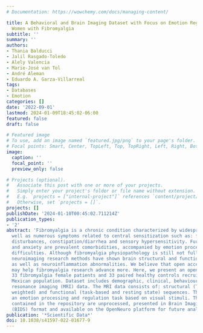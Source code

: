 ```yaml
---
# Documentation: https://wowchemy.com/docs/managing-content/

title: A Behavioral and Brain Imaging Dataset with Focus on Emotion Regulation of
  Women with Fibromyalgia
subtitle: ''
summary: ''
authors:
- Thania Balducci
- Jalil Rasgado-Toledo
- Alely Valencia
- Marie-José van Tol
- André Aleman
- Eduardo A. Garza-Villarreal
tags:
- Databases
- Emotion
categories: []
date: '2022-09-01'
lastmod: 2024-01-09T18:45:02-06:00
featured: false
draft: false

# Featured image
# To use, add an image named `featured.jpg/png` to your page's folder.
# Focal points: Smart, Center, TopLeft, Top, TopRight, Left, Right, BottomLeft, Bottom, BottomRight.
image:
  caption: ''
  focal_point: ''
  preview_only: false

# Projects (optional).
#   Associate this post with one or more of your projects.
#   Simply enter your project's folder or file name without extension.
#   E.g. `projects = ["internal-project"]` references `content/project/deep-learning/index.md`.
#   Otherwise, set `projects = []`.
projects: []
publishDate: '2024-01-10T00:45:02.711214Z'
publication_types:
- '2'
abstract: 'Fibromyalgia is a chronic condition characterized by widespread pain, as
  well as numerous symptoms related to central sensitization such as: fatigue, cognitive
  disturbances, constipation/diarrhea and sensory hypersensitivity. Furthermore, depression
  and anxiety are prevalent comorbidities, accompanied by emotion processing and regulation
  difficulties. Although fibromyalgia physiopathology is still not fully understood,
  neuroimaging research methods have shown brain structural and functional alterations
  as well as neuroinflammation abnormalities. We believe that open access to data
  may help fibromyalgia research advance more. Here, we present an open dataset of
  33 fibromyalgia female patients and 33 paired healthy controls recruited from a
  Mexican population. Dataset includes demographic, clinical, behavioural and magnetic
  resonance imaging (MRI) data. The MRI data consists of: structural (T1- and T2-
  weighted) and functional (task-based and resting state) sequences. The task was
  an emotion processing and regulation task based on visual stimuli. The MRI data
  contained in the repository are unprocessed, presented in Brain Imaging Data Structure
  (BIDS) format and available on the OpenNeuro platform for future analysis.'
publication: '*Scientific Data*'
doi: 10.1038/s41597-022-01677-9
---
```

